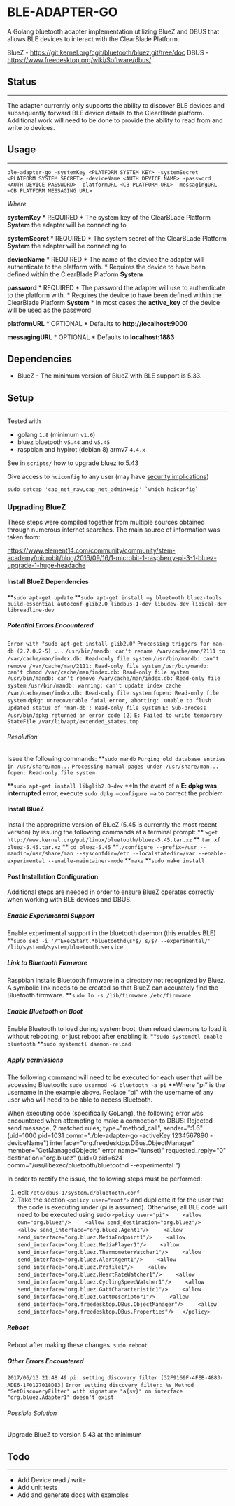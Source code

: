 # BLE-ADAPTER-GO

A Golang bluetooth adapter implementation utilizing BlueZ and DBUS that allows BLE devices to interact with the ClearBlade Platform.

BlueZ - https://git.kernel.org/cgit/bluetooth/bluez.git/tree/doc
DBUS - https://www.freedesktop.org/wiki/Software/dbus/

## Status
---

The adapter currently only supports the ability to discover BLE devices and subsequently forward BLE device details to the ClearBlade platform. Additional work will need to be done to provide the ability to read from and write to devices.

## Usage
---

`ble-adapter-go -systemKey <PLATFORM SYSTEM KEY> -systemSecret <PLATFORM SYSTEM SECRET> -deviceName <AUTH DEVICE NAME> -password <AUTH DEVICE PASSWORD> -platformURL <CB PLATFORM URL> -messagingURL <CB PLATFORM MESSAGING URL>`

   *Where* 

   __systemKey__
     * REQUIRED
     * The system key of the ClearBLade Platform __System__ the adapter will be connecting to

   __systemSecret__
     * REQUIRED
     * The system secret of the ClearBLade Platform __System__ the adapter will be connecting to
   
   __deviceName__
     * REQUIRED
     * The name of the device the adapter will authenticate to the platform with.
     * Requires the device to have been defined within the ClearBlade Platform __System__
   
   __password__
     * REQUIRED
     * The password the adapter will use to authenticate to the platform with.
     * Requires the device to have been defined within the ClearBlade Platform __System__
     * In most cases the __active_key__ of the device will be used as the password
   
   __platformURL__
     * OPTIONAL
     * Defaults to __http://localhost:9000__
   
   __messagingURL__
     * OPTIONAL
     * Defaults to __localhost:1883__

## Dependencies
* BlueZ - The minimum version of BlueZ with BLE support is 5.33.


## Setup
---
Tested with

- golang `1.8` (minimum `v1.6`)
- bluez bluetooth `v5.44` and `v5.45`
- raspbian and hypirot (debian 8) armv7 `4.4.x`  

See in `scripts/` how to upgrade bluez to 5.43

Give access to `hciconfig` to any user (may have [security implications](https://www.insecure.ws/linux/getcap_setcap.html))

```
sudo setcap 'cap_net_raw,cap_net_admin+eip' `which hciconfig`
```

### Upgrading BlueZ
These steps were compiled together from multiple sources obtained through numerous internet searches. The main source of information was taken from:

   https://www.element14.com/community/community/stem-academy/microbit/blog/2016/09/16/1-microbit-1-raspberry-pi-3-1-bluez-upgrade-1-huge-headache

#### Install BlueZ Dependencies
**`sudo apt-get update`
**`sudo apt-get install –y bluetooth bluez-tools build-essential autoconf glib2.0 libdbus-1-dev libudev-dev libical-dev libreadline-dev`

##### Potential Errors Encountered
   `Error with "sudo apt-get install glib2.0"`
   `Processing triggers for man-db (2.7.0.2-5) ...`
   `/usr/bin/mandb: can't rename /var/cache/man/2111 to /var/cache/man/index.db: Read-only file system`
   `/usr/bin/mandb: can't remove /var/cache/man/2111: Read-only file system`
   `/usr/bin/mandb: can't chmod /var/cache/man/index.db: Read-only file system`
   `/usr/bin/mandb: can't remove /var/cache/man/index.db: Read-only file system`
   `/usr/bin/mandb: warning: can't update index cache /var/cache/man/index.db: Read-only file system`
   `fopen: Read-only file system`
   `dpkg: unrecoverable fatal error, aborting:`
   ` unable to flush updated status of 'man-db': Read-only file system`
   `E: Sub-process /usr/bin/dpkg returned an error code (2)`
   `E: Failed to write temporary StateFile /var/lib/apt/extended_states.tmp`

###### Resolution
Issue the following commands:
**`sudo mandb`
   `Purging old database entries in /usr/share/man...`
   `Processing manual pages under /usr/share/man...`
   `fopen: Read-only file system`

**`sudo apt-get install libglib2.0-dev`
   **In the event of a __E: dpkg was interrupted__ error, execute `sudo dpkg –configure –a` to correct the problem

#### Install BlueZ
Install the appropriate version of BlueZ (5.45 is currently the most recent version) by issuing the following commands at a terminal prompt:
** `wget http://www.kernel.org/pub/linux/bluetooth/bluez-5.45.tar.xz`
** `tar xf bluez-5.45.tar.xz`
** `cd bluez-5.45`
**`./configure --prefix=/usr --mandir=/usr/share/man --sysconfdir=/etc --localstatedir=/var --enable-experimental --enable-maintainer-mode`
**`make`
**`sudo make install`


#### Post Installation Configuration
Additional steps are needed in order to ensure BlueZ operates correctly when working with BLE devices and DBUS.
##### Enable Experimental Support
Enable experimental support in the bluetooth daemon (this enables BLE)
   **`sudo sed -i '/^ExecStart.*bluetoothd\s*$/ s/$/ --experimental/' /lib/systemd/system/bluetooth.service`
##### Link to Bluetooth Firmware
Raspbian installs Bluetooth firmware in a directory not recognized by Bluez. A symbolic link needs to be created so that BlueZ can accurately find the Bluetooth firmware.
   **`sudo ln -s /lib/firmware /etc/firmware`
##### Enable Bluetooth on Boot
Enable Bluetooth to load during system boot, then reload daemons to load it without rebooting, or just reboot after enabling it.
   **`sudo systemctl enable bluetooth`
   **`sudo systemctl daemon-reload`
##### Apply permissions
The following command will need to be executed for each user that will be accessing Bluetooth:
   `sudo usermod -G bluetooth -a pi`
   **Where “pi” is the username in the example above. Replace “pi” with the username of any user who will need to be able to access Bluetooth.

When executing code (specifically GoLang), the following error was encountered when attempting to make a connection to DBUS:
Rejected send message, 2 matched rules; type="method_call", sender=":1.6" (uid=1000 pid=1031 comm="./ble-adapter-go -activeKey 1234567890 -deviceName") interface="org.freedesktop.DBus.ObjectManager" member="GetManagedObjects" error name="(unset)" requested_reply="0" destination="org.bluez" (uid=0 pid=624 comm="/usr/libexec/bluetooth/bluetoothd --experimental ")


In order to rectify the issue, the following steps must be performed:
1.	edit `/etc/dbus-1/system.d/bluetooth.conf`
2.	Take the section `<policy user="root">` and duplicate it for the user that the code is executing under (pi is assumed). Otherwise, all BLE code will need to be executed using sudo 
   `<policy user="pi">`
   `    <allow own="org.bluez"/>`
   `    <allow send_destination="org.bluez"/>`
   `    <allow send_interface="org.bluez.Agent1"/>`
   `    <allow send_interface="org.bluez.MediaEndpoint1"/>`
   `    <allow send_interface="org.bluez.MediaPlayer1"/>`
   `    <allow send_interface="org.bluez.ThermometerWatcher1"/>`
   `    <allow send_interface="org.bluez.AlertAgent1"/>`
   `    <allow send_interface="org.bluez.Profile1"/>`
   `    <allow send_interface="org.bluez.HeartRateWatcher1"/>`
   `    <allow send_interface="org.bluez.CyclingSpeedWatcher1"/>`
   `    <allow send_interface="org.bluez.GattCharacteristic1"/>`
   `    <allow send_interface="org.bluez.GattDescriptor1"/>`
   `    <allow send_interface="org.freedesktop.DBus.ObjectManager"/>`
   `    <allow send_interface="org.freedesktop.DBus.Properties"/>`
   `  </policy>`
##### Reboot
Reboot after making these changes.
`sudo reboot`

##### Other Errors Encountered
`2017/06/13 21:48:49 pi: setting discovery filter [32F9169F-4FEB-4883-ADE6-1F0127018DB3]`
`Error setting discovery filter: %s Method "SetDiscoveryFilter" with signature "a{sv}" on interface "org.bluez.Adapter1" doesn't exist`

###### Possible Solution
Upgrade BlueZ to version 5.43 at the minimum


## Todo
---
 - Add Device read / write
 - Add unit tests
 - Add and generate docs with examples
